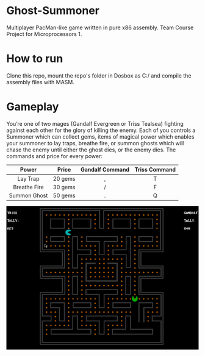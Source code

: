 # Ghost-Summoner
Multiplayer PacMan-like game written in pure x86 assembly. Team Course Project for Microprocessors 1.

# How to run
Clone this repo, mount the repo's folder in Dosbox as C:/ and compile the assembly files with MASM.

# Gameplay
You’re one of two mages (Gandalf Evergreen or Triss Tealsea) fighting against each other for the glory of killing the enemy. Each of you controls a Summoner which can collect gems, items of magical power which enables your summoner to lay traps, breathe fire, or summon ghosts which will chase the enemy until either the ghost dies, or the enemy dies.
The commands and price for every power:

|     Power    |  Price  | Gandalf Command | Triss Command |
|:------------:|:-------:|:---------------:|:-------------:|
|   Lay Trap   | 20 gems |        ,        |       T       |
| Breathe Fire | 30 gems |        /        |       F       |
| Summon Ghost | 50 gems |        .        |       Q       |

![screenshot](media/screen.png)
